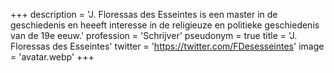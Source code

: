 +++
description = 'J. Floressas des Esseintes is een master in de geschiedenis en heeeft interesse in de religieuze en politieke geschiedenis van de 19e eeuw.'
profession = 'Schrijver'
pseudonym = true
title = 'J. Floressas des Esseintes'
twitter = 'https://twitter.com/FDesesseintes'
image = 'avatar.webp'
+++
